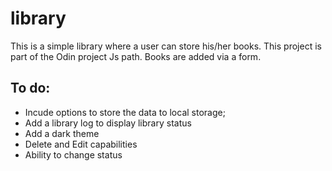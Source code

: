# library
This is a simple library where a user can store his/her books. This project is part of the Odin project Js path.
Books are added via a form.

## To do: 
   * Incude options to store the data to local storage;
   * Add a library log to display library status
   * Add a dark theme
   * Delete and Edit capabilities
   * Ability to change status
   
   
  
